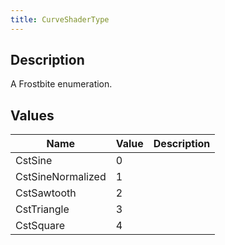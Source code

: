 ```yaml
---
title: CurveShaderType
---
```

## Description

A Frostbite enumeration.

## Values

| Name              | Value | Description |
| ----------------- | ----- | ----------- |
| CstSine           | 0     |             |
| CstSineNormalized | 1     |             |
| CstSawtooth       | 2     |             |
| CstTriangle       | 3     |             |
| CstSquare         | 4     |             |
